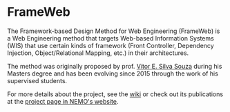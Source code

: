 # FrameWeb

The Framework-based Design Method for Web Engineering (FrameWeb) is a Web Engineering method that targets Web-based Information Systems (WIS) that use certain kinds of framework (Front Controller, Dependency Injection, Object/Relational Mapping, etc.) in their architectures.

The method was originally proposed by prof. [Vítor E. Silva Souza](http://www.inf.ufes.br/~vitorsouza/en/academia/) during his Masters degree and has been evolving since 2015 through the work of his supervised students.

For more details about the project, see the [wiki](https://github.com/nemo-ufes/FrameWeb/wiki) or check out its publications at the [project page in NEMO's website](http://www.inf.ufes.br/~vitorsouza/en/academia/).